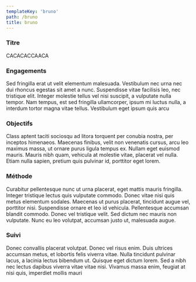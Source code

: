 ```yaml
---
templateKey: 'bruno'
path: /bruno
title: bruno
---
```

### Titre
CACACACCAACA

### Engagements
Sed fringilla erat ut velit elementum malesuada. Vestibulum nec urna nec dui rhoncus egestas sit amet a nunc. Suspendisse vitae facilisis leo, nec tristique elit. Integer molestie tellus vel nisi suscipit, a vulputate nulla tempor. Nam tempus, est sed fringilla ullamcorper, ipsum mi luctus nulla, a interdum tortor magna vitae tellus. Vestibulum eget ipsum quis arcu

### Objectifs
Class aptent taciti sociosqu ad litora torquent per conubia nostra, per inceptos himenaeos. Maecenas finibus, velit non venenatis cursus, arcu leo maximus massa, ut ornare purus ligula tempus ex. Nullam eget euismod mauris. Mauris nibh quam, vehicula at molestie vitae, placerat vel nulla. Etiam nulla sapien, pretium quis pulvinar id, porttitor eget lorem.

### Méthode
Curabitur pellentesque nunc ut urna placerat, eget mattis mauris fringilla. Integer tristique lectus quis vulputate commodo. Donec vitae nisi quis metus elementum sodales. Maecenas ut purus placerat, tincidunt augue vel, porttitor nisi. Suspendisse ornare et leo id vehicula. Pellentesque accumsan blandit commodo. Donec vel tristique velit. Sed dictum nec mauris non vulputate. Nunc eu leo volutpat, accumsan justo ut, malesuada augue.

### Suivi
Donec convallis placerat volutpat. Donec vel risus enim. Duis ultrices accumsan metus, et lobortis felis viverra vitae. Nulla tincidunt pulvinar lacus, a lacinia lectus bibendum ut. Quisque eget dictum lorem. Sed a nibh nec lectus dapibus viverra vitae vitae nisi. Vivamus massa enim, feugiat at nisi quis, imperdiet mollis mauri
